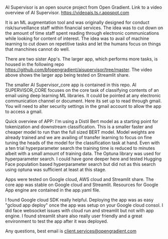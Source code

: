 AI Supervisor is an open source project from Open Gradient. Link to a video overview of AI Supervisor. https://videoais.ts.r.appspot.com

It is an ML augmentation tool and was originally designed for conduct risk/surveillance staff within financial services. The idea was to cut down on the amount of time staff spent reading through electronic communications while looking for content of interest. The idea was to avail of machine learning to cut down on repetitive tasks and let the humans focus on things that manchines cannot do well.

There are two sister App's. The larger app, which performs more tasks, is housed in the following repo https://github.com/bfopengradient/aisupervisor/tree/master. The video above shows the larger app being tested on Streamlit share. 

The smaller AI Supervisor_core app is contained in this repo. AI SUPERVISOR_CORE focuses on the core task of classifying contents of an email using deep learning ML libraries. It could be pointed at any electronic communication channel or document. Here its set up to read through gmail. You will need to alter security settings in the gmail account to allow the app to access a gmail. 

Quick overview of APP: I'm using a Distil Bert model as a starting point for tokenization and downstream classification. This is a smaller faster and cheaper model to run than the full sized BERT model. Model weights are already trained and we are availing of transfer learning to focus on fine tuning the heads of the model for the classification task at hand. Even with a ten trial hyperparameter search the training time is reduced to minutes albeit with a small amount of training data. The Optuna library was used for hyperparameter search. I could have gone deeper here and tested Hugging Face population based hyperparameter search but did not as this search using optuna was sufficient at least at this stage.  

Apps were tested on Google cloud, AWS cloud and Streamlit share. The core app was stable on Google cloud and Streamlit. Resources for Google App engine are contained in the app.yaml file.  

I found Google cloud SDK really helpful. Deploying the app was as easy "gcloud app deploy" once the app was setup on your Google cloud consol. I did face websocket issues with cloud run and streamlit but not with app engine. I found streamlit share also really user friendly and a great environment to test the app after it was deployed.  

Any questions, best email is client.services@opengradient.com 




